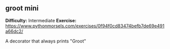## groot mini
**Difficulty:** Intermediate
**Exercise:** https://www.pythonmorsels.com/exercises/0f94f0cd83474befb7de69e491a66dc2/

A decorator that always prints "Groot"
    